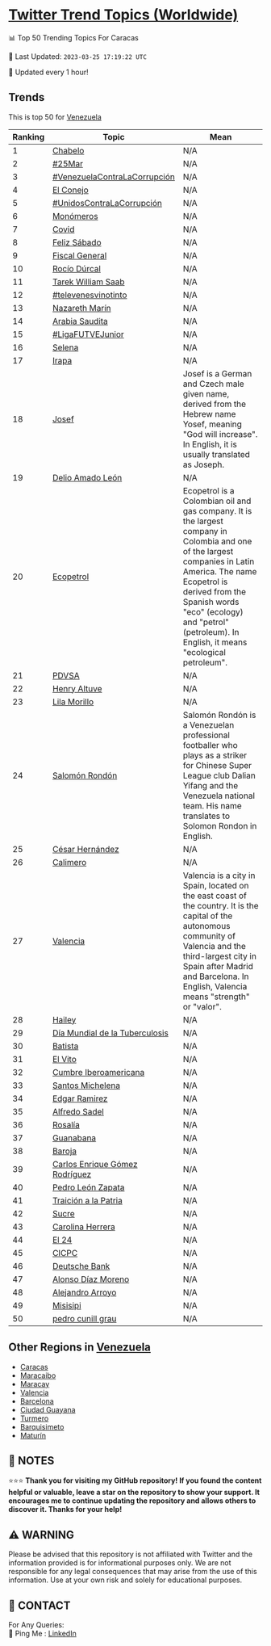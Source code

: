 [Twitter Trend Topics (Worldwide)](https://github.com/ErcinDedeoglu/Twitter-Trend-Topics)
==========


📊 Top 50 Trending Topics For Caracas

📆 Last Updated: `2023-03-25 17:19:22 UTC`

🔧 Updated every 1 hour!


## Trends

This is top 50 for [Venezuela](</Venezuela>)

| Ranking | Topic | Mean |
| ------- | ------------ | ------------ |
| 1 | [Chabelo](http://twitter.com/search?q=Chabelo) | N/A |
| 2 | [#25Mar](http://twitter.com/search?q=%2325Mar) | N/A |
| 3 | [#VenezuelaContraLaCorrupción](http://twitter.com/search?q=%23VenezuelaContraLaCorrupci%c3%b3n) | N/A |
| 4 | [El Conejo](http://twitter.com/search?q=El+Conejo) | N/A |
| 5 | [#UnidosContraLaCorrupción](http://twitter.com/search?q=%23UnidosContraLaCorrupci%c3%b3n) | N/A |
| 6 | [Monómeros](http://twitter.com/search?q=Mon%c3%b3meros) | N/A |
| 7 | [Covid](http://twitter.com/search?q=Covid) | N/A |
| 8 | [Feliz Sábado](http://twitter.com/search?q=Feliz+S%c3%a1bado) | N/A |
| 9 | [Fiscal General](http://twitter.com/search?q=Fiscal+General) | N/A |
| 10 | [Rocío Dúrcal](http://twitter.com/search?q=Roc%c3%ado+D%c3%barcal) | N/A |
| 11 | [Tarek William Saab](http://twitter.com/search?q=Tarek+William+Saab) | N/A |
| 12 | [#televenesvinotinto](http://twitter.com/search?q=%23televenesvinotinto) | N/A |
| 13 | [Nazareth Marín](http://twitter.com/search?q=Nazareth+Mar%c3%adn) | N/A |
| 14 | [Arabia Saudita](http://twitter.com/search?q=Arabia+Saudita) | N/A |
| 15 | [#LigaFUTVEJunior](http://twitter.com/search?q=%23LigaFUTVEJunior) | N/A |
| 16 | [Selena](http://twitter.com/search?q=Selena) | N/A |
| 17 | [Irapa](http://twitter.com/search?q=Irapa) | N/A |
| 18 | [Josef](http://twitter.com/search?q=Josef) | Josef is a German and Czech male given name, derived from the Hebrew name Yosef, meaning "God will increase". In English, it is usually translated as Joseph. |
| 19 | [Delio Amado León](http://twitter.com/search?q=Delio+Amado+Le%c3%b3n) | N/A |
| 20 | [Ecopetrol](http://twitter.com/search?q=Ecopetrol) | Ecopetrol is a Colombian oil and gas company. It is the largest company in Colombia and one of the largest companies in Latin America. The name Ecopetrol is derived from the Spanish words "eco" (ecology) and "petrol" (petroleum). In English, it means "ecological petroleum". |
| 21 | [PDVSA](http://twitter.com/search?q=PDVSA) | N/A |
| 22 | [Henry Altuve](http://twitter.com/search?q=Henry+Altuve) | N/A |
| 23 | [Lila Morillo](http://twitter.com/search?q=Lila+Morillo) | N/A |
| 24 | [Salomón Rondón](http://twitter.com/search?q=Salom%c3%b3n+Rond%c3%b3n) | Salomón Rondón is a Venezuelan professional footballer who plays as a striker for Chinese Super League club Dalian Yifang and the Venezuela national team. His name translates to Solomon Rondon in English. |
| 25 | [César Hernández](http://twitter.com/search?q=C%c3%a9sar+Hern%c3%a1ndez) | N/A |
| 26 | [Calimero](http://twitter.com/search?q=Calimero) | N/A |
| 27 | [Valencia](http://twitter.com/search?q=Valencia) | Valencia is a city in Spain, located on the east coast of the country. It is the capital of the autonomous community of Valencia and the third-largest city in Spain after Madrid and Barcelona. In English, Valencia means "strength" or "valor". |
| 28 | [Hailey](http://twitter.com/search?q=Hailey) | N/A |
| 29 | [Día Mundial de la Tuberculosis](http://twitter.com/search?q=D%c3%ada+Mundial+de+la+Tuberculosis) | N/A |
| 30 | [Batista](http://twitter.com/search?q=Batista) | N/A |
| 31 | [El Vito](http://twitter.com/search?q=El+Vito) | N/A |
| 32 | [Cumbre Iberoamericana](http://twitter.com/search?q=Cumbre+Iberoamericana) | N/A |
| 33 | [Santos Michelena](http://twitter.com/search?q=Santos+Michelena) | N/A |
| 34 | [Edgar Ramirez](http://twitter.com/search?q=Edgar+Ramirez) | N/A |
| 35 | [Alfredo Sadel](http://twitter.com/search?q=Alfredo+Sadel) | N/A |
| 36 | [Rosalía](http://twitter.com/search?q=Rosal%c3%ada) | N/A |
| 37 | [Guanabana](http://twitter.com/search?q=Guanabana) | N/A |
| 38 | [Baroja](http://twitter.com/search?q=Baroja) | N/A |
| 39 | [Carlos Enrique Gómez Rodríguez](http://twitter.com/search?q=Carlos+Enrique+G%c3%b3mez+Rodr%c3%adguez) | N/A |
| 40 | [Pedro León Zapata](http://twitter.com/search?q=Pedro+Le%c3%b3n+Zapata) | N/A |
| 41 | [Traición a la Patria](http://twitter.com/search?q=Traici%c3%b3n+a+la+Patria) | N/A |
| 42 | [Sucre](http://twitter.com/search?q=Sucre) | N/A |
| 43 | [Carolina Herrera](http://twitter.com/search?q=Carolina+Herrera) | N/A |
| 44 | [El 24](http://twitter.com/search?q=El+24) | N/A |
| 45 | [CICPC](http://twitter.com/search?q=CICPC) | N/A |
| 46 | [Deutsche Bank](http://twitter.com/search?q=Deutsche+Bank) | N/A |
| 47 | [Alonso Díaz Moreno](http://twitter.com/search?q=Alonso+D%c3%adaz+Moreno) | N/A |
| 48 | [Alejandro Arroyo](http://twitter.com/search?q=Alejandro+Arroyo) | N/A |
| 49 | [Misisipi](http://twitter.com/search?q=Misisipi) | N/A |
| 50 | [pedro cunill grau](http://twitter.com/search?q=pedro+cunill+grau) | N/A |



## Other Regions in [Venezuela](</Venezuela>)

* [Caracas](</Venezuela/Caracas.md>)
* [Maracaibo](</Venezuela/Maracaibo.md>)
* [Maracay](</Venezuela/Maracay.md>)
* [Valencia](</Venezuela/Valencia.md>)
* [Barcelona](</Venezuela/Barcelona.md>)
* [Ciudad Guayana](</Venezuela/Ciudad Guayana.md>)
* [Turmero](</Venezuela/Turmero.md>)
* [Barquisimeto](</Venezuela/Barquisimeto.md>)
* [Maturín](</Venezuela/Maturín.md>)



## 📝 NOTES

⭐⭐⭐ **Thank you for visiting my GitHub repository! If you found the content helpful or valuable, leave a star on the repository to show your support. It encourages me to continue updating the repository and allows others to discover it. Thanks for your help!**


## ⚠️ WARNING

Please be advised that this repository is not affiliated with Twitter and the information provided is for informational purposes only. We are not responsible for any legal consequences that may arise from the use of this information. Use at your own risk and solely for educational purposes.


## 📨 CONTACT

 For Any Queries:  
            🏓 Ping Me : [LinkedIn](https://www.linkedin.com/in/ercindedeoglu/)
